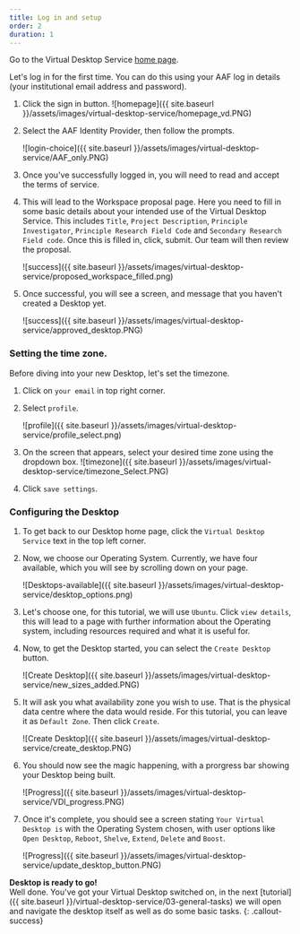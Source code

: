 ```yaml
---
title: Log in and setup
order: 2
duration: 1
---
```

Go to the Virtual Desktop Service [home page](https://desktop.rc.nectar.org.au/).

Let's log in for the first time. You can do this using your AAF log in details (your institutional email address and password).

1. Click the sign in button.
    ![homepage]({{ site.baseurl }}/assets/images/virtual-desktop-service/homepage_vd.PNG)

1. Select the AAF Identity Provider, then follow the prompts.

    ![login-choice]({{ site.baseurl }}/assets/images/virtual-desktop-service/AAF_only.PNG)

1. Once you've successfully logged in, you will need to read and accept the terms of service.

1. This will lead to the Workspace proposal page. Here you need to fill in some basic details about your intended use of the Virtual Desktop Service. This includes `Title`, `Project Description`, `Principle Investigator`, `Principle Research Field Code` and `Secondary Research Field code`. Once this is filled in, click, submit. Our team will then review the proposal.

    ![success]({{ site.baseurl }}/assets/images/virtual-desktop-service/proposed_workspace_filled.png)

1. Once successful, you will see a screen, and message that you haven't created a Desktop yet.

    ![success]({{ site.baseurl }}/assets/images/virtual-desktop-service/approved_desktop.PNG)

### Setting the time zone.

Before diving into your new Desktop, let's set the timezone.

1. Click on `your email` in top right corner.

1. Select `profile`.

    ![profile]({{ site.baseurl }}/assets/images/virtual-desktop-service/profile_select.png)

1. On the screen that appears, select your desired time zone using the dropdown box.
    ![timezone]({{ site.baseurl }}/assets/images/virtual-desktop-service/timezone_Select.PNG)
1. Click `save settings`.

### Configuring the Desktop

1. To get back to our Desktop home page, click the `Virtual Desktop Service` text in the top left corner.

1. Now, we choose our Operating System. Currently, we have four available, which you will see by scrolling down on your page.

    ![Desktops-available]({{ site.baseurl }}/assets/images/virtual-desktop-service/desktop_options.png)

1. Let's choose one, for this tutorial, we will use `Ubuntu`. Click `view details`, this will lead to a page with further information about the Operating system, including resources required and what it is useful for.

1. Now, to get the Desktop started, you can select the `Create Desktop` button.

    ![Create Desktop]({{ site.baseurl }}/assets/images/virtual-desktop-service/new_sizes_added.PNG)

1. It will ask you what availability zone you wish to use. That is the physical data centre where the data would reside. For this tutorial, you can leave it as `Default Zone`. Then click `Create`.

    ![Create Desktop]({{ site.baseurl }}/assets/images/virtual-desktop-service/create_desktop.PNG)

1. You should now see the magic happening, with a prorgress bar showing your Desktop being built.

    ![Progress]({{ site.baseurl }}/assets/images/virtual-desktop-service/VDI_progress.PNG)

1. Once it's complete, you should see a screen stating `Your Virtual Desktop is` with the Operating System chosen, with user options like `Open Desktop`, `Reboot`, `Shelve`, `Extend`, `Delete` and `Boost`.

    ![Progress]({{ site.baseurl }}/assets/images/virtual-desktop-service/update_desktop_button.PNG)

**Desktop is ready to go!**  
Well done. You've got your Virtual Desktop switched on, in the next [tutorial]({{ site.baseurl }}/virtual-desktop-service/03-general-tasks) we will open and navigate the desktop itself as well as do some basic tasks.
{: .callout-success}